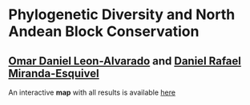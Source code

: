 # Phylogenetic Diversity and North Andean Block Conservation

## [Omar Daniel Leon-Alvarado](https://leon-alvarado.weebly.com/) and [Daniel Rafael Miranda-Esquivel](https://www.researchgate.net/profile/Daniel-Miranda-Esquivel)


An interactive **map** with all results is available [here](https://rpubs.com/oleon12/PhyloDiv)


